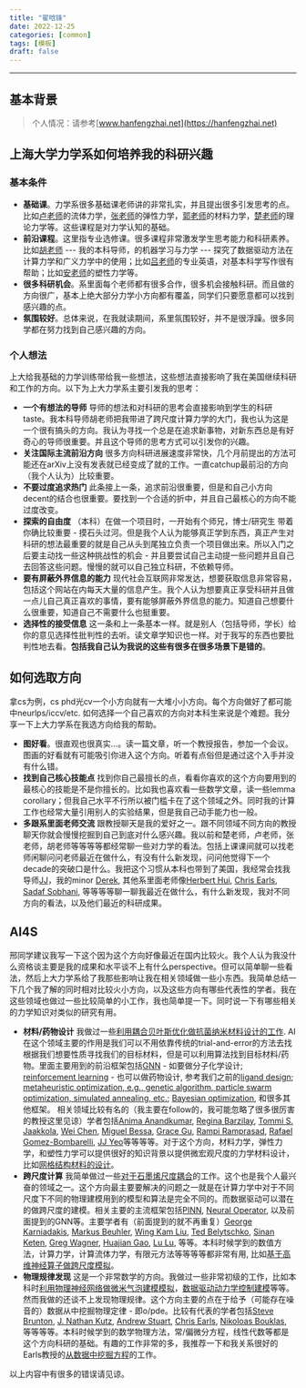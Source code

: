 ```yaml
---
title: "翟晗锋"
date: 2022-12-25
categories: [common]
tags: [模板]
draft: false
---
```



---


## 基本背景 
> 个人情况：请参考[www.hanfengzhai.net](https://hanfengzhai.net)



## 上海大学力学系如何培养我的科研兴趣

### 基本条件

* **基础课**。力学系很多基础课老师讲的非常扎实，并且提出很多引发思考的点。比如[卢老师](https://scholar.google.com/citations?hl=zh-CN&user=pFTKjyUAAAAJ&view_op=list_works&sortby=pubdate)的流体力学，[张老师](https://scholar.google.com/citations?user=iItuj-sAAAAJ&hl=zh-CN&oi=ao)的弹性力学，[郭老师](https://scholar.google.com/citations?user=HVpzqloAAAAJ&hl=en&oi=ao)的材料力学，[楚老师](https://scholar.google.com/citations?user=RpnCDUAAAAAJ&hl=en&oi=ao)的理论力学等。这些课程是对力学认知的基础。
* **前沿课程**。这里指专业选修课。很多课程非常激发学生思考能力和科研素养。比如[胡老师](https://scholar.google.com/citations?hl=en&user=O3wAigMAAAAJ&view_op=list_works&sortby=pubdate) --- 我的本科导师，的机器学习与力学 --- 探究了数据驱动方法在计算力学和广义力学中的使用；比如[吕老师](https://scholar.google.com/citations?user=UxAhp1YAAAAJ&hl=zh-CN&oi=sra)的专业英语，对基本科学写作很有帮助；比如[安老师](https://www.researchgate.net/profile/Bingbing-An)的塑性力学等。
* **很多科研机会**。系里面每个老师都有很多合作，很多机会接触科研。而且做的方向很广，基本上绝大部分力学小方向都有覆盖，同学们只要愿意都可以找到感兴趣的点。
* **氛围较好**。总体来说，在我就读期间，系里氛围较好，并不是很浮躁。很多同学都在努力找到自己感兴趣的方向。

### 个人想法

上大给我基础的力学训练带给我一些想法，这些想法直接影响了我在美国继续科研和工作的方向。以下为上大力学系主要引发我的思考：

* **一个有想法的导师** 导师的想法和对科研的思考会直接影响到学生的科研taste。我本科导师胡老师把我带进了跨尺度计算力学的大门，我也认为这是一个很有搞头的方向。我认为寻找一个总是在追求新事物，对新东西总是有好奇心的导师很重要。并且这个导师的思考方式可以引发你的兴趣。
* **关注国际主流前沿方向** 很多方向科研进展速度非常快，几个月前提出的方法可能还在arXiv上没有发表就已经变成了就的工作。一直catchup最前沿的方向（我个人认为）比较重要。
* **不要过度追求热门** 此条接上一条，追求前沿很重要，但是和自己小方向decent的结合也很重要。要找到一个合适的折中，并且自己最核心的方向不能过度改变。
* **探索的自由度** （本科）在做一个项目时，一开始有个师兄，博士/研究生 带着你确比较重要 - 摸石头过河。但是我个人认为能够真正学到东西，真正产生对科研的想法最重要的就是自己从头到尾独立负责一个项目做出来。所以入门之后要主动找一些这种挑战性的机会 - 并且要尝试自己主动提一些问题并且自己去回答这些问题。慢慢的就可以自己独立科研，不依赖导师。
* **要有屏蔽外界信息的能力** 现代社会互联网非常发达，想要获取信息非常容易，包括这个网站在内每天大量的信息产生。我个人认为想要真正享受科研并且做一点儿自己真正喜欢的事情，要有能够屏蔽外界信息的能力。知道自己想要什么很重要，知道自己不需要什么也挺重要。
* **选择性的接受信息** 这一条和上一条基本一样。就是别人（包括导师，学长）给你的意见选择性批判性的去听。读文章学知识也一样。对于我写的东西也要批判性地去看。**包括我自己认为我说的这些有很多在很多场景下是错的**。


## 如何选取方向

拿cs为例，cs phd光cv一个小方向就有一大堆小小方向。每个方向做好了都可能中neurlps/iccv/etc. 如何选择一个自己喜欢的方向对本科生来说是个难题。我分享一下上大力学系在我选方向给我的帮助。

* **图好看**。很直观也很真实...。读一篇文章，听一个教授报告，参加一个会议。图画的好看就有可能吸引你进入这个方向。听着有点俗但是通过这个入手并没有什么错。
* **找到自己核心技能点** 找到你自己最擅长的点，看看你喜欢的这个方向要用到的最核心的技能是不是你擅长的。比如我也喜欢看一些数学文章，读一些lemma corollary；但我自己水平不行所以被门槛卡在了这个领域之外。同时我的计算工作也经常大量引用别人的实验结果，但是我自己动手能力也一般。
* **多跟系里面老师交流** 跟教授聊天是我的爱好之一。跟不同领域不同方向的教授聊天你就会慢慢挖掘到自己到底对什么感兴趣。我以前和楚老师，卢老师，张老师，胡老师等等等等都经常聊一些对力学的看法。包括上课课间就可以找老师闲聊问问老师最近在做什么，有没有什么新发现，问问他觉得下一个decade的突破口是什么。我把这个习惯从本科也带到了美国，我经常会找我导师[JJ](https://www.mae.cornell.edu/faculty-directory/jingjie-yeo)，我的minor [Derek](https://www.engineering.cornell.edu/faculty-directory/derek-h-warner), 其他系里面老师像[Herbert Hui](https://www.engineering.cornell.edu/faculty-directory/herbert-hui), [Chris Earls](https://www.engineering.cornell.edu/faculty-directory/christopher-j-earls), [Sadaf Sobhani](https://www.mae.cornell.edu/faculty-directory/sadaf-sobhani), 等等等等聊一聊我最近在做什么，有什么新发现，我对不同方向的看法，以及他们最近的科研成果。


## AI4S

邢同学建议我写一下这个因为这个方向好像最近在国内比较火。我个人认为我没什么资格谈主要是我的成果和水平谈不上有什么perspective。但可以简单聊一些看法，然后上大力学系给了我那些影响让我在相关领域做一些小东西。我简单总结一下几个我了解的同时相对比较火小方向，以及这些方向有哪些代表性的学者。我在这些领域也做过一些比较简单的小工作，我也简单提一下。同时说一下有哪些相关的力学知识对类似的研究有用。

* **材料/药物设计** 我做过一些[利用耦合贝叶斯优化做抗菌纳米材料设计的工作](https://pubs.acs.org/doi/10.1021/acsbiomaterials.2c01079). AI在这个领域主要的作用是我们可以不用依靠传统的trial-and-error的方法去找根据我们想要性质寻找我们的目标材料，但是可以利用算法找到目标材料/药物。里面主要用到的前沿框架包括[GNN](https://blogs.nvidia.com/blog/2022/10/24/what-are-graph-neural-networks/) -  如要做分子化学设计; [reinforcement learning](https://en.wikipedia.org/wiki/Reinforcement_learning) - 也可以做药物设计, 参考我们之前的[ligand design](https://link.springer.com/article/10.1557/s43577-022-00359-6); [metaheuristic optimization, e.g., genetic algorithm, particle swarm optimization, simulated annealing, etc.](http://www.scholarpedia.org/article/Metaheuristic_Optimization); [Bayesian optimization](https://en.wikipedia.org/wiki/Bayesian_optimization#:~:text=Bayesian%20optimization%20is%20a%20sequential,expensive%2Dto%2Devaluate%20functions.), 和很多其他框架。 相关领域比较有名的（我主要在follow的，我可能忽略了很多很厉害的教授这里见谅）学者包括[Anima Anandkumar](http://tensorlab.cms.caltech.edu/users/anima/), [Regina Barzilay](https://www.regina.csail.mit.edu/), [Tommi S. Jaakkola](http://people.csail.mit.edu/tommi/), [Wei Chen](https://www.mccormick.northwestern.edu/research-faculty/directory/profiles/chen-wei.html), [Miguel Bessa](https://mabessa.github.io/), [Grace Gu](https://gu.berkeley.edu/), [Rampi Ramprasad](https://www.mse.gatech.edu/people/rampi-ramprasad), [Rafael Gomez-Bombarelli](https://dmse.mit.edu/people/rafael-gomez-bombarelli), [JJ Yeo](https://www.mae.cornell.edu/faculty-directory/jingjie-yeo)等等等等。对于这个方向，材料力学，弹性力学，和塑性力学可以提供很好的知识背景以提供微宏观尺度的力学材料设计，比如[网格结构材料的设计](https://pubs.rsc.org/en/content/articlehtml/2022/mh/d1mh01792f)。
* **跨尺度计算** 我简单做过一些[对于石墨烯尺度耦合](https://arxiv.org/abs/2212.07897)的工作。这个也是我个人最兴奋的领域之一。这个方向最主要要解决的问题之一就是在计算力学中对于不同尺度下不同的物理建模用到的模型和算法是完全不同的。而数据驱动可以潜在的做跨尺度的建模。相关主要的主流框架包括[PINN](https://maziarraissi.github.io/PINNs/), [Neural Operator](https://www.quantamagazine.org/latest-neural-nets-solve-worlds-hardest-equations-faster-than-ever-before-20210419/), 以及前面提到的GNN等。主要学者有（前面提到的就不再重复）[George Karniadakis](https://www.brown.edu/research/projects/crunch/george-karniadakis), [Markus Beuhler](https://en.wikipedia.org/wiki/Markus_J._Buehler), [Wing Kam Liu](https://www.mccormick.northwestern.edu/research-faculty/directory/profiles/liu-kam-wing.html), [Ted Belytschko](https://en.wikipedia.org/wiki/Ted_Belytschko), [Sinan Keten](https://www.mccormick.northwestern.edu/research-faculty/directory/profiles/keten-sinan.html), [Greg Wagner](https://www.mccormick.northwestern.edu/research-faculty/directory/profiles/wagner-gregory.html), [Huajian Gao](https://sites.brown.edu/gao-group-nanomechanics-engineering-biological-systems/), [Lu Lu](https://directory.seas.upenn.edu/lu-lu/), 等等。本科时候学到的数值方法，计算力学，计算流体力学，有限元方法等等等等都非常有用, 比如[基于高维神经算子做跨尺度模拟](https://arxiv.org/pdf/2203.00003.pdf)。
* **物理规律发现** 这是一个非常数学的方向。我做过一些非常初级的工作，比如本科时[利用物理神经网络做微米气泡建模模拟](https://doi.org/10.1063/5.0079602)，[数据驱动动力学控制建模](https://doi.org/10.3390/s22176362)等等。然而我做的还谈不上发现物理规律。这个方向主要的点在于给予（可能存在噪音的）数据从中挖掘物理定律 - 即o/pde。比较有代表的学者包括[Steve Brunton](https://www.me.washington.edu/facultyfinder/steve-brunton), [J. Nathan Kutz](https://amath.washington.edu/people/j-nathan-kutz), [Andrew Stuart](http://stuart.caltech.edu/), [Chris Earls](https://www.engineering.cornell.edu/faculty-directory/christopher-j-earls), [Nikoloas Bouklas](https://www.engineering.cornell.edu/faculty-directory/nikolaos-bouklas), 等等等等。本科时候学到的数学物理方法，常/偏微分方程，线性代数等都是这个方向科研的基础。有趣的工作非常的多，我推荐一下和我关系很好的Earls教授的[从数据中挖掘方程](https://www.sciencedirect.com/science/article/pii/S0893608022002660)的工作。


以上内容中有很多的错误请见谅。


